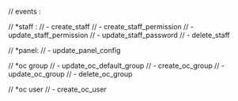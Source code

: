 // events :

// *staff :
//	- create_staff
//	- create_staff_permission
//	- update_staff_permission
//	- update_staff_password
//	- delete_staff

// *panel:
//	- update_panel_config

// *oc group
// - update_oc_default_group
// - create_oc_group
// - update_oc_group
// - delete_oc_group

// *oc user
// - create_oc_user